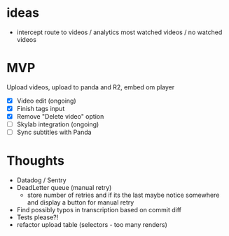 # ideas

- intercept route to videos / analytics most watched videos / no watched videos

# MVP

Upload videos, upload to panda and R2, embed om player

- [x] Video edit (ongoing)
- [x] Finish tags input
- [x] Remove "Delete video" option
- [ ] Skylab integration (ongoing)
- [ ] Sync subtitles with Panda

# Thoughts

- Datadog / Sentry
- DeadLetter queue (manual retry)
  - store number of retries and if its the last maybe notice somewhere and display a button for manual retry
- Find possibly typos in transcription based on commit diff
- Tests please?!
- refactor upload table (selectors - too many renders)
